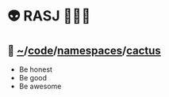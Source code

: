 # 👽 RASJ 👨‍💻🧬

## 🌵 [~](https://github.com/rasj-machine/home)/[code](https://github.com/rasj-machine/code)/[namespaces](https://github.com/rasj-machine/code/tree/main/namespaces)/[cactus](https://github.com/rasj-lab-cactus/codespace)

- Be honest
- Be good
- Be awesome


